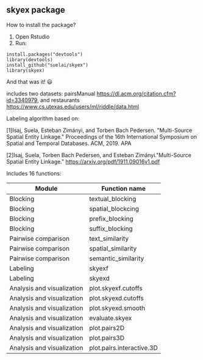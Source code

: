 ## skyex package

How to install the package?

1. Open Rstudio
2. Run: 

```
install.packages("devtools")
library(devtools)
install_github("suelai/skyex")
library(skyex)
```

And that was it! :smiley:

includes two datasets: pairsManual https://dl.acm.org/citation.cfm?id=3340979, and 
                       restaurants https://www.cs.utexas.edu/users/ml/riddle/data.html
                       
Labeling algorithm based on:

[1]Isaj, Suela, Esteban Zimányi, and Torben Bach Pedersen. "Multi-Source Spatial Entity Linkage." Proceedings of the 16th International Symposium on Spatial and Temporal Databases. ACM, 2019.
APA	

[2]Isaj, Suela, Torben Bach Pedersen, and Esteban Zimányi."Multi-Source Spatial Entity Linkage."  https://arxiv.org/pdf/1911.09016v1.pdf

Includes 16 functions:

|**Module**                |               **Function name** |
| --- | --- |
|Blocking	               |             textual_blocking |
|Blocking	               |             spatial_blockcing |
|Blocking	               |             prefix_blocking |
|Blocking	               |             suffix_blocking |
|Pairwise comparison	   |               text_similarity |
|Pairwise comparison	   |               spatial_similarity |
|Pairwise comparison	   |               semantic_similarity |
|Labeling	               |             skyexf |
|Labeling	               |             skyexd |
|Analysis and visualization	 |         plot.skyexf.cutoffs |
|Analysis and visualization	 |         plot.skyexd.cutoffs |
|Analysis and visualization	 |         plot.skyexd.smooth |
|Analysis and visualization	 |         evaluate.skyex |
|Analysis and visualization	 |         plot.pairs2D |
|Analysis and visualization	 |         plot.pairs3D |
|Analysis and visualization	 |         plot.pairs.interactive.3D |

